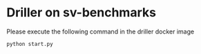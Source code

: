 # Driller on sv-benchmarks

Please execute the following command in the driller docker image
```
python start.py
```
